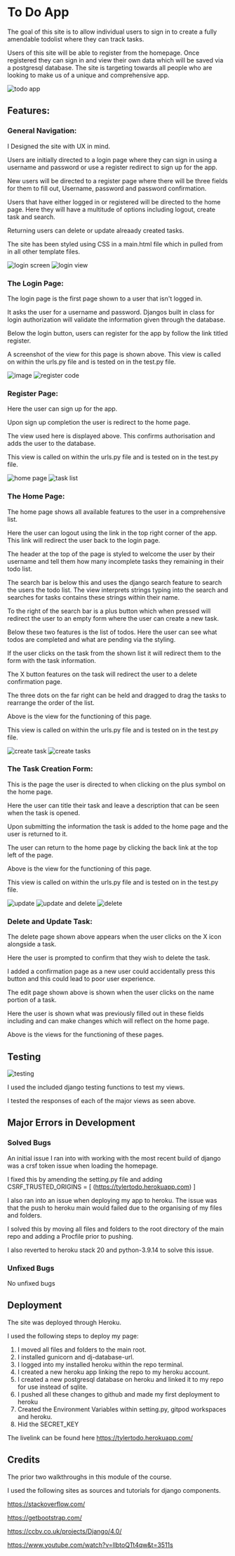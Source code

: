 # To Do App

The goal of this site is to allow individual users to sign in to create a fully amendable todolist where they can track tasks. 

Users of this site will be able to register from the homepage. Once registered they can sign in and view their own data which will be saved via a postgresql database.
The site is targeting towards all people who are looking to make us of a unique and comprehensive app.

![todo app](https://user-images.githubusercontent.com/93283135/192441816-70012c1a-1640-4d59-be2d-f4e792c9db7c.PNG)

## Features:


### General Navigation:

I Designed the site with UX in mind.

Users are initially directed to a login page where they can sign in using a username and password or use a register redirect to sign up for the app.

New users will be directed to a register page where there will be three fields for them to fill out, Username, password and password confirmation. 

Users that have either logged in or registered will be directed to the home page. Here they will have a multitude of options including logout, create task and search.

Returning users can delete or update alreaady created tasks.

The site has been styled using CSS in a main.html file which in pulled from in all other template files. 

![login screen](https://user-images.githubusercontent.com/93283135/192444712-e37a3582-106e-45c1-8c30-dc1ccbf2cf81.PNG)
![login view](https://user-images.githubusercontent.com/93283135/192444694-a841206d-cc1b-4fa8-9dad-c5098230c10c.PNG)


### The Login Page:

The login page is the first page shown to a user that isn't logged in.

It asks the user for a username and password. Djangos built in class for login authorization will validate the information given through the database.

Below the login button, users can register for the app by follow the link titled register. 

A screenshot of the view for this page is shown above. This view is called on within the urls.py file and is tested on in the test.py file. 

![image](https://user-images.githubusercontent.com/93283135/192445925-ff257c1b-cc91-4ac5-b761-237a9ca46e64.png)
![register code](https://user-images.githubusercontent.com/93283135/192446140-d917bbd2-f44a-48ce-b3bd-8433d7693f74.PNG)


### Register Page:

Here the user can sign up for the app.

Upon sign up completion the user is redirect to the home page.

The view used here is displayed above. This confirms authorisation and adds the user to the database. 

This view is called on within the urls.py file and is tested on in the test.py file. 

![home page](https://user-images.githubusercontent.com/93283135/192447633-f21076f7-2951-464b-96e4-5c333a9efd7b.PNG)
![task list](https://user-images.githubusercontent.com/93283135/192447656-8253d6d1-f0a1-434c-943f-5071d2153a83.PNG)


### The Home Page:

The home page shows all available features to the user in a comprehensive list.

Here the user can logout using the link in the top right corner of the app. This link will redirect the user back to the login page. 

The header at the top of the page is styled to welcome the user by their username and tell them how many incomplete tasks they remaining in their todo list.

The search bar is below this and uses the django search feature to search the users the todo list. The view interprets strings typing into the search and searches for tasks contains these strings within their name.

To the right of the search bar is a plus button which when pressed will redirect the user to an empty form where the user can create a new task.

Below these two features is the list of todos. Here the user can see what todos are completed and what are pending via the styling. 

If the user clicks on the task from the shown list it will redirect them to the form with the task information. 

The X button features on the task will redirect the user to a delete confirmation page. 

The three dots on the far right can be held and dragged to drag the tasks to rearrange the order of the list. 

Above is the view for the functioning of this page.

This view is called on within the urls.py file and is tested on in the test.py file. 


![create task](https://user-images.githubusercontent.com/93283135/192454054-921d4d9a-10ee-4966-ac9a-4ee524968424.PNG)
![create tasks](https://user-images.githubusercontent.com/93283135/192454110-8c193a54-4e95-48bb-a111-d86142cab263.PNG)


### The Task Creation Form:

This is the page the user is directed to when clicking on the plus symbol on the home page.

Here the user can title their task and leave a description that can be seen when the task is opened. 

Upon submitting the information the task is added to the home page and the user is returned to it.

The user can return to the home page by clicking the back link at the top left of the page. 

Above is the view for the functioning of this page.

This view is called on within the urls.py file and is tested on in the test.py file. 

![update](https://user-images.githubusercontent.com/93283135/192455937-e84c61f4-666a-4a06-ae0a-823c990505b7.PNG)
![update and delete](https://user-images.githubusercontent.com/93283135/192455887-9599e91d-e743-4622-a20c-162bac7c7ccc.PNG)
![delete](https://user-images.githubusercontent.com/93283135/192455952-1df19229-44a7-4a14-b6d9-ffc87c65f0da.PNG)


### Delete and Update Task: 

The delete page shown above appears when the user clicks on the X icon alongside a task.

Here the user is prompted to confirm that they wish to delete the task. 

I added a confirmation page as a new user could accidentally press this button and this could lead to poor user experience.

The edit page shown above is shown when the user clicks on the name portion of a task.

Here the user is shown what was previously filled out in these fields including and can make changes which will reflect on the home page. 

Above is the views for the functioning of these pages.

## Testing


![testing](https://user-images.githubusercontent.com/93283135/192486724-42b0fb0b-b4de-4b20-84bc-96279331ddf6.PNG)


I used the included django testing functions to test my views.

I tested the responses of each of the major views as seen above. 

## Major Errors in Development

### Solved Bugs

An initial issue I ran into with working with the most recent build of django was a crsf token issue when loading the homepage.

I fixed this by amending the setting.py file and adding CSRF_TRUSTED_ORIGINS = [
    (https://tylertodo.herokuapp.com)
]

I also ran into an issue when deploying my app to heroku. The issue was that the push to heroku main would failed due to the organising of my files and folders.

I solved this by moving all files and folders to the root directory of the main repo and adding a Procfile prior to pushing.

I also reverted to heroku stack 20 and python-3.9.14 to solve this issue. 

### Unfixed Bugs

No unfixed bugs

## Deployment

The site was deployed through Heroku. 

I used the following steps to deploy my page:
1. I moved all files and folders to the main root.
2. I installed gunicorn and dj-database-url.
3. I logged into my installed heroku within the repo terminal.
4. I created a new heroku app linking the repo to my heroku account.
5. I created a new postgresql database on heroku and linked it to my repo for use instead of sqlite.
6. I pushed all these changes to github and made my first deployment to heroku
7. Created the Environment Variables within setting.py, gitpod workspaces and heroku.
8. Hid the SECRET_KEY

The livelink can be found here https://tylertodo.herokuapp.com/

## Credits

The prior two walkthroughs in this module of the course. 

I used the following sites as sources and tutorials for django components.

https://stackoverflow.com/

https://getbootstrap.com/

https://ccbv.co.uk/projects/Django/4.0/

https://www.youtube.com/watch?v=llbtoQTt4qw&t=3511s

